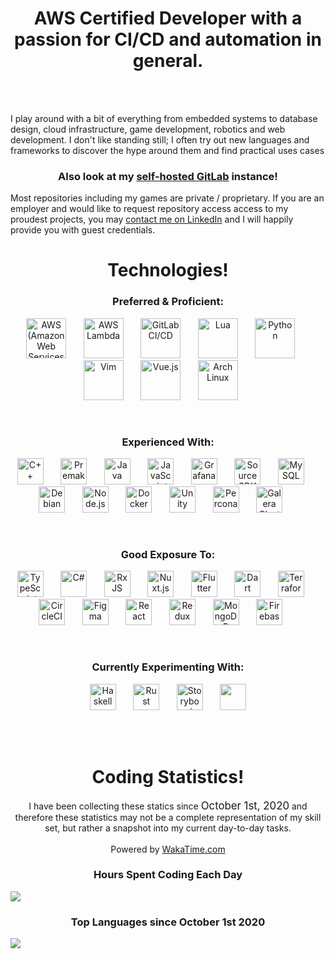 <center>
<h1>AWS Certified Developer with a passion for CI/CD and automation in general.</h1>
</center>
<br/><br/>
<p>I play around with a bit of everything from embedded systems to database design, cloud infrastructure, game development, robotics and web development. I don't like standing still; I often try out new languages and frameworks to discover the hype around them and find practical uses cases

<h3 align="center">Also look at my <a href="https://csigit.csiservers.com/xavier">self-hosted GitLab</a> instance!</h3>

<p>
Most repositories including my games are private / proprietary. If you are an employer and would like to request repository access access to my proudest projects, you may <a href="https://www.linkedin.com/in/xavier-bergeron/">contact me on LinkedIn</a> and I will happily provide you with guest credentials.
</p>

<h1 align="center">Technologies!</h1>
<h3 align="center">Preferred &amp; Proficient:</h3>
<p align="center" float="left">
<img alt="AWS (Amazon Web Services)" width="64px" height="64px" src="https://raw.github.com/xaviergmail/xaviergmail/master/icons/aws.svg?sanitize=true"> &nbsp; &nbsp; &nbsp;
<img alt="AWS Lambda" width="64px" height="64px" src="https://raw.github.com/xaviergmail/xaviergmail/master/icons/awslambda.svg?sanitize=true"> &nbsp; &nbsp; &nbsp;
<img alt="GitLab CI/CD"  width="64px" height="64px" src="https://raw.github.com/xaviergmail/xaviergmail/master/icons/gitlab.svg?sanitize=true"> &nbsp; &nbsp; &nbsp;
<img alt="Lua" width="64px" height="64px" src="https://raw.github.com/xaviergmail/xaviergmail/master/icons/lua.svg?sanitize=true"> &nbsp; &nbsp; &nbsp;
<img alt="Python" width="64px" height="64px" src="https://raw.github.com/xaviergmail/xaviergmail/master/icons/python.svg?sanitize=true"> &nbsp; &nbsp; &nbsp;
<img alt="Vim" width="64px" height="64px" src="https://raw.github.com/xaviergmail/xaviergmail/master/icons/vim.svg?sanitize=true"> &nbsp; &nbsp; &nbsp;
<img alt="Vue.js" width="64px" height="64px" src="https://raw.github.com/xaviergmail/xaviergmail/master/icons/vue.svg?sanitize=true"> &nbsp; &nbsp; &nbsp;
<img alt="Arch Linux" width="64px" height="64px" src="https://raw.github.com/xaviergmail/xaviergmail/master/icons/archlinux.svg?sanitize=true"> &nbsp; &nbsp; &nbsp;
<br/>
</p>

<br/>
<h3 align="center">Experienced With:</h3>
<p align="center" float="left">
<img alt="C++" width="42px" height="42px" src="https://raw.github.com/xaviergmail/xaviergmail/master/icons/c.svg?sanitize=true"> &nbsp; &nbsp; &nbsp;
<img alt="Premake" width="42px" height="42px" src="https://raw.github.com/xaviergmail/xaviergmail/master/icons/premake-logo.png"> &nbsp; &nbsp; &nbsp;
<img alt="Java" width="42px" height="42px" src="https://raw.github.com/xaviergmail/xaviergmail/master/icons/java.svg?sanitize=true"> &nbsp; &nbsp; &nbsp;
<img alt="JavaScript" width="42px" height="42px" src="https://raw.github.com/xaviergmail/xaviergmail/master/icons/javascript.svg?sanitize=true"> &nbsp; &nbsp; &nbsp;
<img alt="Grafana" width="42px" height="42px" src="https://raw.github.com/xaviergmail/xaviergmail/master/icons/grafana.svg?sanitize=true"> &nbsp; &nbsp; &nbsp;
<img alt="Source SDK (Half-Life 2)" width="42px" height="42px" src="https://raw.github.com/xaviergmail/xaviergmail/master/icons/sourcesdk.svg"> &nbsp; &nbsp; &nbsp;
<img alt="MySQL" width="42px" height="42px" src="https://raw.github.com/xaviergmail/xaviergmail/master/icons/mysql.svg?sanitize=true"> &nbsp; &nbsp; &nbsp;
<img alt="Debian" width="42px" height="42px" src="https://raw.github.com/xaviergmail/xaviergmail/master/icons/debian.svg?sanitize=true"> &nbsp; &nbsp; &nbsp;
<img alt="Node.js" width="42px" height="42px" src="https://raw.github.com/xaviergmail/xaviergmail/master/icons/nodejs.svg?sanitize=true"> &nbsp; &nbsp; &nbsp;
<img alt="Docker" width="42px" height="42px" src="https://raw.github.com/xaviergmail/xaviergmail/master/icons/docker.svg?sanitize=true"> &nbsp; &nbsp; &nbsp;
<img alt="Unity" width="42px" height="42px" src="https://raw.github.com/xaviergmail/xaviergmail/master/icons/unity.svg?sanitize=true"> &nbsp; &nbsp; &nbsp;
<img alt="Percona" width="42px" height="42px" src="https://raw.github.com/xaviergmail/xaviergmail/master/icons/percona.svg?sanitize=true"> &nbsp; &nbsp; &nbsp;
<img alt="Galera Cluster" width="42px" height="42px" src="https://raw.github.com/xaviergmail/xaviergmail/master/icons/galera.png?sanitize=true"> &nbsp; &nbsp; &nbsp;
</p>

<br/>
<h3 align="center">Good Exposure To:</h3>
<p align="center">
<img alt="TypeScript" width="42px" height="42px" src="https://raw.github.com/xaviergmail/xaviergmail/master/icons/typescript.svg?sanitize=true"> &nbsp; &nbsp; &nbsp;
<img alt="C#" width="42px" height="42px" src="https://raw.github.com/xaviergmail/xaviergmail/master/icons/csharp.svg?sanitize=true"> &nbsp; &nbsp; &nbsp;
<img alt="RxJS" width="42px" height="42px" src="https://raw.github.com/xaviergmail/xaviergmail/master/icons/rxjs.svg?sanitize=true"> &nbsp; &nbsp; &nbsp;
<img alt="Nuxt.js" width="42px" height="42px" src="https://raw.github.com/xaviergmail/xaviergmail/master/icons/nuxt.svg?sanitize=true"> &nbsp; &nbsp; &nbsp;
<img alt="Flutter" width="42px" height="42px" src="https://raw.github.com/xaviergmail/xaviergmail/master/icons/flutter.svg?sanitize=true"> &nbsp; &nbsp; &nbsp;
<img alt="Dart" width="42px" height="42px" src="https://raw.github.com/xaviergmail/xaviergmail/master/icons/dart.svg?sanitize=true"> &nbsp; &nbsp; &nbsp;
<img alt="Terraform" width="42px" height="42px" src="https://raw.github.com/xaviergmail/xaviergmail/master/icons/terraform.svg?sanitize=true"> &nbsp; &nbsp; &nbsp;
<img alt="CircleCI" width="42px" height="42px" src="https://raw.github.com/xaviergmail/xaviergmail/master/icons/circleci.svg?sanitize=true"> &nbsp; &nbsp; &nbsp;
<img alt="Figma" width="42px" height="42px" src="https://raw.github.com/xaviergmail/xaviergmail/master/icons/figma.svg?sanitize=true"> &nbsp; &nbsp; &nbsp;
<img alt="React" width="42px" height="42px" src="https://raw.github.com/xaviergmail/xaviergmail/master/icons/react.svg?sanitize=true"> &nbsp; &nbsp; &nbsp;
<img alt="Redux" width="42px" height="42px" src="https://raw.github.com/xaviergmail/xaviergmail/master/icons/redux.svg?sanitize=true"> &nbsp; &nbsp; &nbsp;
<img alt="MongoDB" width="42px" height="42px" src="https://raw.github.com/xaviergmail/xaviergmail/master/icons/mongo.svg?sanitize=true"> &nbsp; &nbsp; &nbsp;
<img alt="Firebase" width="42px" height="42px" src="https://raw.github.com/xaviergmail/xaviergmail/master/icons/firebase.svg?sanitize=true"> &nbsp; &nbsp; &nbsp;
</p>

<br/>
<h3 align="center">Currently Experimenting With:</h3>
<p align="center"
<img alt="Kubernetes" width="42px" height="42px" src="https://raw.github.com/xaviergmail/xaviergmail/master/icons/kubernetes.svg?sanitize=true"> &nbsp; &nbsp; &nbsp;
<img alt="Haskell" width="42px" height="42px" src="https://raw.github.com/xaviergmail/xaviergmail/master/icons/haskell.svg?sanitize=true"> &nbsp; &nbsp; &nbsp;
<img alt="Rust" width="42px" height="42px" src="https://raw.github.com/xaviergmail/xaviergmail/master/icons/rust.svg?sanitize=true"> &nbsp; &nbsp; &nbsp;
<img alt="Storybook" width="42px" height="42px" src="https://raw.github.com/xaviergmail/xaviergmail/master/icons/storybook.svg?sanitize=true"> &nbsp; &nbsp; &nbsp;
<img alt="" width="42px" height="42px" src="https://raw.github.com/xaviergmail/xaviergmail/master/icons/.svg?sanitize=true"> &nbsp; &nbsp; &nbsp;
</p>
<br/><br/>

<h1 align="center">Coding Statistics!</h1>
<p align="center">
  I have been collecting these statics since <span style="font-size:1.2em">October 1st, 2020</span> and therefore these statistics may not be a complete representation of my skill set, but rather a snapshot into my current day-to-day tasks. <br/><br/>Powered by <a href="https://wakatime.com/@xavier_bergeron">WakaTime.com</a>
</p>

<h3 align="center">Hours Spent Coding Each Day</h3>
<img src="https://wakatime.com/share/@b25c72df-ef5a-48d1-8cb3-5963ac186733/b6c6c5bb-76ba-4cb6-b363-a59e1e3054fe.svg"/>

<h3 align="center">Top Languages since October 1st 2020</h3>
<img src="https://wakatime.com/share/@b25c72df-ef5a-48d1-8cb3-5963ac186733/cb3b659b-9570-47fc-b39c-232851539699.svg"/>
</p>

